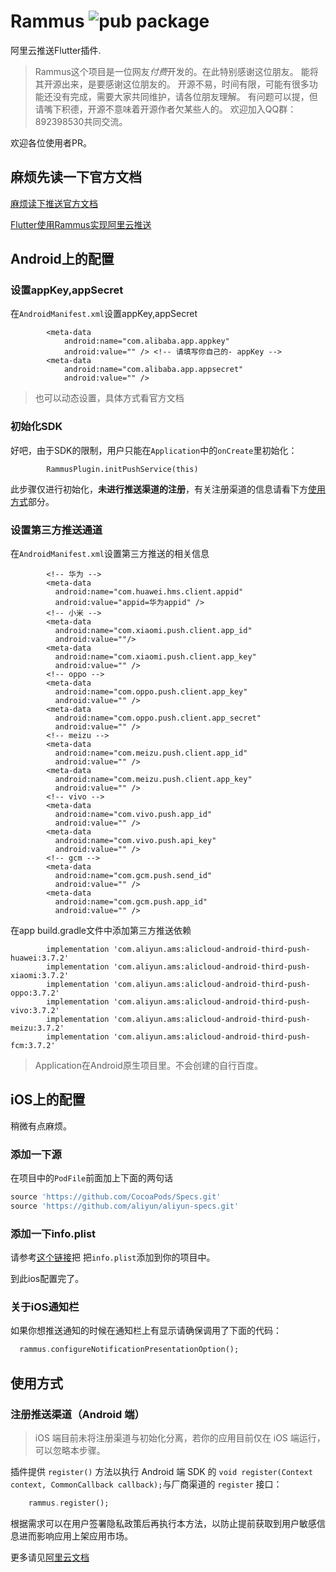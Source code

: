 # Rammus  ![pub package](https://img.shields.io/pub/v/rammus.svg)

阿里云推送Flutter插件.

> Rammus这个项目是一位网友*付费*开发的。在此特别感谢这位朋友。
> 能将其开源出来，是要感谢这位朋友的。
> 开源不易，时间有限，可能有很多功能还没有完成，需要大家共同维护，请各位朋友理解。
> 有问题可以提，但请嘴下积德，开源不意味着开源作者欠某些人的。
> 欢迎加入QQ群：892398530共同交流。

欢迎各位使用者PR。

## 麻烦先读一下官方文档

[麻烦读下推送官方文档](https://help.aliyun.com/document_detail/51056.html?spm=a2c4g.11186623.6.623.47bf59abvM9j25)

[Flutter使用Rammus实现阿里云推送](https://my.oschina.net/wupeilin/blog/3108695)

## Android上的配置

### 设置appKey,appSecret

在`AndroidManifest.xml`设置appKey,appSecret

```
        <meta-data
            android:name="com.alibaba.app.appkey"
            android:value="" /> <!-- 请填写你自己的- appKey -->
        <meta-data
            android:name="com.alibaba.app.appsecret"
            android:value="" />
```

> 也可以动态设置，具体方式看官方文档

### 初始化SDK

好吧，由于SDK的限制，用户只能在`Application`中的`onCreate`里初始化：

```
        RammusPlugin.initPushService(this)

```

此步骤仅进行初始化，**未进行推送渠道的注册**，有关注册渠道的信息请看下方[使用方式](#使用方式)部分。

### 设置第三方推送通道
在`AndroidManifest.xml`设置第三方推送的相关信息
```
        <!-- 华为 -->
        <meta-data
          android:name="com.huawei.hms.client.appid"
          android:value="appid=华为appid" />
        <!-- 小米 -->
        <meta-data
          android:name="com.xiaomi.push.client.app_id"
          android:value=""/>
        <meta-data
          android:name="com.xiaomi.push.client.app_key"
          android:value="" />
        <!-- oppo -->
        <meta-data
          android:name="com.oppo.push.client.app_key"
          android:value="" />
        <meta-data
          android:name="com.oppo.push.client.app_secret"
          android:value="" />
        <!-- meizu -->
        <meta-data
          android:name="com.meizu.push.client.app_id"
          android:value="" />
        <meta-data
          android:name="com.meizu.push.client.app_key"
          android:value="" />
        <!-- vivo -->
        <meta-data
          android:name="com.vivo.push.app_id"
          android:value="" />
        <meta-data
          android:name="com.vivo.push.api_key"
          android:value="" />
        <!-- gcm -->
        <meta-data
          android:name="com.gcm.push.send_id"
          android:value="" />
        <meta-data
          android:name="com.gcm.push.app_id"
          android:value="" />
```
在app build.gradle文件中添加第三方推送依赖
```
        implementation 'com.aliyun.ams:alicloud-android-third-push-huawei:3.7.2'
        implementation 'com.aliyun.ams:alicloud-android-third-push-xiaomi:3.7.2'
        implementation 'com.aliyun.ams:alicloud-android-third-push-oppo:3.7.2'
        implementation 'com.aliyun.ams:alicloud-android-third-push-vivo:3.7.2'
        implementation 'com.aliyun.ams:alicloud-android-third-push-meizu:3.7.2'
        implementation 'com.aliyun.ams:alicloud-android-third-push-fcm:3.7.2'
```
> Application在Android原生项目里。不会创建的自行百度。


## iOS上的配置

稍微有点麻烦。

### 添加一下源

在项目中的`PodFile`前面加上下面的两句话
```ruby
source 'https://github.com/CocoaPods/Specs.git'
source 'https://github.com/aliyun/aliyun-specs.git'
```
### 添加一下info.plist
请参考[这个链接](https://help.aliyun.com/document_detail/30072.html?spm=a2c4g.11186623.6.630.396f40b1t4SLCb)把
把`info.plist`添加到你的项目中。

到此ios配置完了。

### 关于iOS通知栏
如果你想推送通知的时候在通知栏上有显示请确保调用了下面的代码：
```dart
  rammus.configureNotificationPresentationOption();
```

## 使用方式

### 注册推送渠道（Android 端）

> iOS 端目前未将注册渠道与初始化分离，若你的应用目前仅在 iOS 端运行，可以忽略本步骤。

插件提供 `register()` 方法以执行 Android 端 SDK 的 `void register(Context context, CommonCallback callback);`与厂商渠道的 `register` 接口：
```dart
    rammus.register();
```

根据需求可以在用户签署隐私政策后再执行本方法，以防止提前获取到用户敏感信息进而影响应用上架应用市场。

更多请见[阿里云文档](https://help.aliyun.com/document_detail/51056.html)
